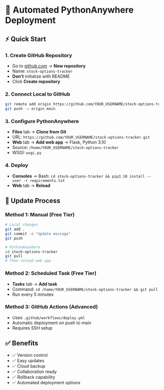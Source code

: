 # 🚀 Automated PythonAnywhere Deployment

## ⚡ Quick Start

### 1. Create GitHub Repository
- Go to [github.com](https://github.com) → **New repository**
- Name: `stock-options-tracker`
- **Don't** initialize with README
- Click **Create repository**

### 2. Connect Local to GitHub
```bash
git remote add origin https://github.com/YOUR_USERNAME/stock-options-tracker.git
git push -u origin main
```

### 3. Configure PythonAnywhere
- **Files** tab → **Clone from Git**
- URL: `https://github.com/YOUR_USERNAME/stock-options-tracker.git`
- **Web** tab → **Add web app** → Flask, Python 3.10
- Source: `/home/YOUR_USERNAME/stock-options-tracker`
- WSGI: `wsgi.py`

### 4. Deploy
- **Consoles** → Bash: `cd stock-options-tracker && pip3.10 install --user -r requirements.txt`
- **Web** tab → **Reload**

## 🔄 Update Process

### Method 1: Manual (Free Tier)
```bash
# Local changes
git add .
git commit -m "Update message"
git push

# PythonAnywhere
cd stock-options-tracker
git pull
# Then reload web app
```

### Method 2: Scheduled Task (Free Tier)
- **Tasks** tab → **Add task**
- Command: `cd /home/YOUR_USERNAME/stock-options-tracker && git pull`
- Run every 5 minutes

### Method 3: GitHub Actions (Advanced)
- Uses `.github/workflows/deploy.yml`
- Automatic deployment on push to main
- Requires SSH setup

## ✅ Benefits
- ✅ Version control
- ✅ Easy updates
- ✅ Cloud backup
- ✅ Collaboration ready
- ✅ Rollback capability
- ✅ Automated deployment options
